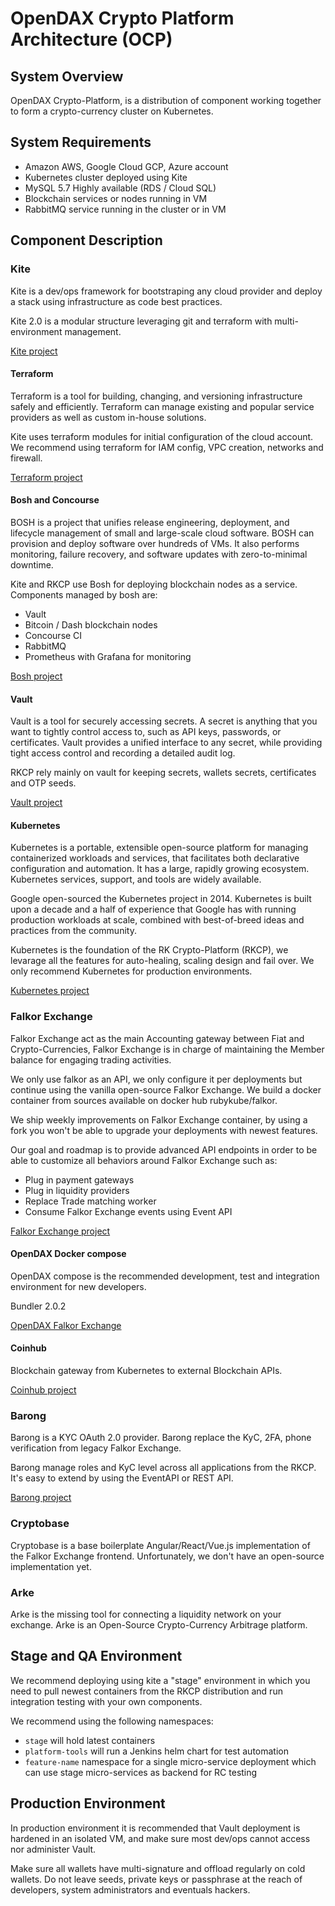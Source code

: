 # OpenDAX Crypto Platform Architecture (OCP)

## System Overview

OpenDAX Crypto-Platform, is a distribution of component working together to form
a crypto-currency cluster on Kubernetes.

## System Requirements

 * Amazon AWS, Google Cloud GCP, Azure account
 * Kubernetes cluster deployed using Kite
 * MySQL 5.7 Highly available (RDS / Cloud SQL)
 * Blockchain services or nodes running in VM
 * RabbitMQ service running in the cluster or in VM

## Component Description

### Kite

Kite is a dev/ops framework for bootstraping any cloud provider and deploy a stack
using infrastructure as code best practices.

Kite 2.0 is a modular structure leveraging git and terraform with multi-environment management.

[Kite project](https://github.com/rubykube/kite)

#### Terraform

Terraform is a tool for building, changing, and versioning infrastructure safely and efficiently. Terraform can manage existing and popular service providers as well as custom in-house solutions.

Kite uses terraform modules for initial configuration of the cloud account. We recommend using terraform for IAM config, VPC creation, networks and firewall.

[Terraform project](https://www.terraform.io/)

#### Bosh and Concourse

BOSH is a project that unifies release engineering, deployment, and lifecycle management of small and large-scale cloud software. BOSH can provision and deploy software over hundreds of VMs. It also performs monitoring, failure recovery, and software updates with zero-to-minimal downtime.

Kite and RKCP use Bosh for deploying blockchain nodes as a service.
Components managed by bosh are:
 * Vault
 * Bitcoin / Dash blockchain nodes
 * Concourse CI
 * RabbitMQ
 * Prometheus with Grafana for monitoring

[Bosh project](https://bosh.io/)

#### Vault

Vault is a tool for securely accessing secrets. A secret is anything that you want to tightly control access to, such as API keys, passwords, or certificates. Vault provides a unified interface to any secret, while providing tight access control and recording a detailed audit log.

RKCP rely mainly on vault for keeping secrets, wallets secrets, certificates and OTP seeds.

[Vault project](https://www.vaultproject.io/)

#### Kubernetes

Kubernetes is a portable, extensible open-source platform for managing containerized workloads and services, that facilitates both declarative configuration and automation. It has a large, rapidly growing ecosystem. Kubernetes services, support, and tools are widely available.

Google open-sourced the Kubernetes project in 2014. Kubernetes is built upon a decade and a half of experience that Google has with running production workloads at scale, combined with best-of-breed ideas and practices from the community.

Kubernetes is the foundation of the RK Crypto-Platform (RKCP), we levarage all the features for auto-healing, scaling design and fail over.
We only recommend Kubernetes for production environments.

[Kubernetes project](https://www.kubernetes.io)

### Falkor Exchange

Falkor Exchange act as the main Accounting gateway between Fiat and Crypto-Currencies, Falkor Exchange is in charge of maintaining the Member balance for engaging trading activities.

We only use falkor as an API, we only configure it per deployments but continue using the vanilla open-source Falkor Exchange.
We build a docker container from sources available on docker hub rubykube/falkor.

We ship weekly improvements on Falkor Exchange container, by using a fork you won't be able to upgrade your deployments with newest features.

Our goal and roadmap is to provide advanced API endpoints in order to be able to customize all behaviors around Falkor Exchange such as:
 * Plug in payment gateways
 * Plug in liquidity providers
 * Replace Trade matching worker
 * Consume Falkor Exchange events using Event API

[Falkor Exchange project](https://github.com/rubykube/falkor)

#### OpenDAX Docker compose

OpenDAX compose is the recommended development, test and integration environment for new developers.

Bundler 2.0.2

[OpenDAX Falkor Exchange](https://github.com/openware/opendax)


#### Coinhub

Blockchain gateway from Kubernetes to external Blockchain APIs.

[Coinhub project](https://github.com/rubykube/coinhub)

### Barong

Barong is a KYC OAuth 2.0 provider.
Barong replace the KyC, 2FA, phone verification from legacy Falkor Exchange.

Barong manage roles and KyC level across all applications from the RKCP.
It's easy to extend by using the EventAPI or REST API.

[Barong project](https://github.com/rubykube/barong)

### Cryptobase

Cryptobase is a base boilerplate Angular/React/Vue.js implementation of the Falkor Exchange frontend.
Unfortunately, we don't have an open-source implementation yet.

### Arke

Arke is the missing tool for connecting a liquidity network on your exchange.
Arke is an Open-Source Crypto-Currency Arbitrage platform.

## Stage and QA Environment

We recommend deploying using kite a "stage" environment in which you need to pull newest containers
from the RKCP distribution and run integration testing with your own components.

We recommend using the following namespaces:
 * `stage` will hold latest containers
 * `platform-tools` will run a Jenkins helm chart for test automation
 * `feature-name` namespace for a single micro-service deployment which can use stage micro-services as backend for RC testing

## Production Environment

In production environment it is recommended that Vault deployment is hardened in an isolated VM, and make sure most dev/ops cannot access nor administer Vault.

Make sure all wallets have multi-signature and offload regularly on cold wallets.
Do not leave seeds, private keys or passphrase at the reach of developers, system administrators and eventuals hackers.
